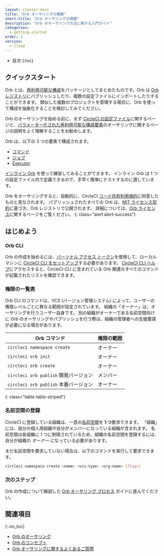 ```yaml
---
layout: classic-docs
title: "Orb オーサリングの概要"
short-title: "Orb オーサリングの概要"
description: "Orb のオーサリング方法に関する入門ガイド"
categories:
  - getting-started
order: 1
version:
  - Cloud
---
```


* 目次
{:toc}

## クイックスタート

Orb とは、[再利用可能な構成]({{site.baseurl}}/ja/2.0/orb-concepts/#orb-configuration-elements)をパッケージとしてまとめたものです。Orb は [Orb レジストリ](https://circleci.com/developer/orbs)にパブリッシュしたり、複数の設定ファイルにインポートしたりすることができます。 類似した複数のプロジェクトを管理する場合に、Orb を使って構成を抽象化することを検討してみてください。

Orb のオーサリングを始める前に、まず [CircleCI の設定ファイル]({{site.baseurl}}/ja/2.0/config-intro/)に関するページと、[パラメーター化された再利用可能な構成要素]({{site.baseurl}}/ja/2.0/reusing-config/)のオーサリングに関するページの説明をよく理解することをお勧めします。

Orb は、以下の 3 つの要素で構成されます。

* [コマンド]({{site.baseurl}}/ja/2.0/orb-concepts/#コマンド)
* [ジョブ]({{site.baseurl}}/ja/2.0/orb-concepts/#ジョブ)
* [Executor]({{site.baseurl}}/ja/2.0/orb-concepts/#executor)

[インライン Orb]({{site.baseurl}}/ja/2.0/reusing-config/#writing-inline-orbs) を使って練習してみることができます。 インライン Orb は 1 つの設定ファイル内で定義できるので、手早く簡単にテストするのに適しています。

Orb をオーサリングすると、自動的に、CircleCI [コード共有利用規約](https://circleci.com/legal/code-sharing-terms/)に同意したものと見なされます。 パブリッシュされたすべての Orb は、[MIT ライセンス契約](https://opensource.org/licenses/MIT)に基づき、Orb レジストリで公開されます。 詳細については、[Orb ライセンス](https://circleci.com/developer/orbs/licensing)に関するページをご覧ください。
{: class="alert alert-success"}

## はじめよう

### Orb CLI

Orb の作成を始めるには、[パーソナル アクセス トークン](https://app.circleci.com/settings/user/tokens)を使用して、ローカル マシンに [CircleCI CLI をセットアップ]({{site.baseurl}}/ja/2.0/local-cli/#installation)する必要があります。 [CircleCI CLI ヘルプ](https://circleci-public.github.io/circleci-cli/circleci_orb.html)にアクセスすると、CircleCI CLI に含まれている Orb 関連のすべてのコマンドが記載されたリストを確認できます。

### 権限の一覧表

Orb CLI のコマンドは、VCS (バージョン管理システム) によって、ユーザーの権限レベルごとに異なる範囲が設定されています。 組織の「オーナー」は、オーサリングを行うユーザー自身です。 別の組織がオーナーである名前空間向けに Orb のオーサリングやパブリッシュを行う際は、組織の管理者への支援要請が必要になる場合があります。

| Orb コマンド | 権限の範囲 |
| ------------------------------ | ----- |
| `circleci namespace create`    | オーナー  |
| `circleci orb init`            | オーナー  |
| `circleci orb create`          | オーナー  |
| `circleci orb publish` 開発バージョン | メンバー  |
| `circleci orb publish` 本番バージョン | オーナー  |
{: class="table table-striped"}

### 名前空間の登録

CircleCI に登録している組織は、一意の[名前空間]({{site.baseurl}}/ja/2.0/orb-concepts/#namespaces)を **1 つ**要求できます。 「組織」には、自分の個人用組織や自分がメンバーになっている組織が含まれます。 名前空間は各組織に 1 つに制限されているため、組織の名前空間を登録するには、自分が組織の _オーナー_ になっている必要があります。

まだ名前空間を要求していない場合は、以下のコマンドを実行して要求できます。
```sh
circleci namespace create <name> <vcs-type> <org-name> [flags]
```

### 次のステップ

Orb の作成について解説した [Orb オーサリング プロセス]({{site.baseurl}}/ja/2.0/orb-author/) ガイドに進んでください。


## 関連項目
{:.no_toc}

- [Orb のオーサリング]({{site.baseurl}}/ja/2.0/orb-author/)
- [Orb のコンセプト]({{site.baseurl}}/ja/2.0/orb-concepts/)
- [Orb オーサリングに関するよくあるご質問]({{site.baseurl}}/ja/2.0/orb-author-faq/)
